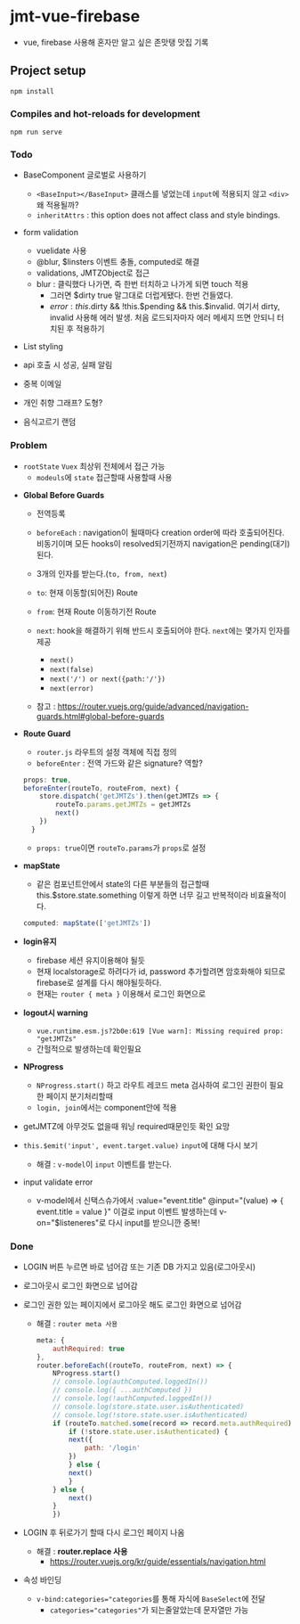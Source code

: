 # jmt-vue-firebase

- vue, firebase 사용해 혼자만 알고 싶은 존맛탱 맛집 기록

## Project setup

```
npm install
```

### Compiles and hot-reloads for development

```
npm run serve
```

### Todo

- BaseComponent 글로벌로 사용하기
  - `<BaseInput></BaseInput>` 클래스를 넣었는데 `input`에 적용되지 않고 `<div>`왜 적용될까?
  - `inheritAttrs` : this option does not affect class and style bindings.
- form validation

  - vuelidate 사용
  - @blur, \$linsters 이벤트 충돌, computed로 해결
  - validations, JMTZObject로 접근
  - blur : 클릭했다 나가면, 즉 한번 터치하고 나가게 되면 touch 적용
    - 그러면 \$dirty true 말그대로 더럽게됐다. 한번 건들였다.
    - $error : this.$dirty && !this.$pending && this.$invalid. 여기서 dirty, invalid 사용해 에러 발생. 처음 로드되자마자 에러 메세지 뜨면 안되니 터치된 후 적용하기

- List styling
- api 호출 시 성공, 실패 알림
- 중복 이메일
- 개인 취향 그래프? 도형?
- 음식고르기 랜덤

### Problem

- `rootState` `Vuex` 최상위 전체에서 접근 가능
  - `modeuls`에 `state` 접근할때 사용할때 사용

* **Global Before Guards**

  - 전역등록
  - `beforeEach` : navigation이 될때마다 creation order에 따라 호출되어진다. 비동기이며 모든 hooks이 resolved되기전까지 navigation은 pending(대기)된다.
  - 3개의 인자를 받는다.(`to, from, next`)
  - `to`: 현재 이동할(되어진) Route
  - `from`: 현재 Route 이동하기전 Route
  - `next`: hook을 해결하기 위해 반드시 호출되어야 한다. `next`에는 몇가지 인자를 제공

    - `next()`
    - `next(false)`
    - `next('/') or next({path:'/'})`
    - `next(error)`

  - 참고 : https://router.vuejs.org/guide/advanced/navigation-guards.html#global-before-guards

* **Route Guard**
  - `router.js` 라우트의 설정 객체에 직접 정의
  - `beforeEnter` : 전역 가드와 같은 signature? 역할?
  ```js
  props: true,
  beforeEnter(routeTo, routeFrom, next) {
      store.dispatch('getJMTZs').then(getJMTZs => {
          routeTo.params.getJMTZs = getJMTZs
          next()
      })
    }
  ```
  - `props: true`이면 `routeTo.params`가 `props`로 설정

- **mapState**
  - 같은 컴포넌트안에서 state의 다른 부분들의 접근할때 this.\$store.state.something 이렇게 하면 너무 길고 반복적이라 비효율적이다.
  ```js
  computed: mapState(['getJMTZs'])
  ```
- **login유지**

  - firebase 세션 유지이용해야 될듯
  - 현재 localstorage로 하려다가 id, password 추가할려면 암호화해야 되므로 firebase로 설계를 다시 해야될듯하다.
  - 현재는 `router { meta }` 이용해서 로그인 화면으로

- **logout시 warning**

  - `vue.runtime.esm.js?2b0e:619 [Vue warn]: Missing required prop: "getJMTZs"`
  - 간헐적으로 발생하는데 확인필요

- **NProgress**

  - `NProgress.start()` 하고 라우트 레코드 meta 검사하여 로그인 권한이 필요한 페이지 분기처리할때
  - `login, join`에서는 component안에 적용

- getJMTZ에 아무것도 없을때 워닝 required때문인듯 확인 요망
- `this.$emit('input', event.target.value)` `input`에 대해 다시 보기

  - 해결 : `v-model`이 `input` 이벤트를 받는다.

- input validate error
  - v-model에서 신택스슈가에서
    :value="event.title"
    @input="(value) => { event.title = value }" 이걸로 input 이벤트 발생하는데
    v-on="\$listeneres"로 다시 input를 받으니깐 중복!

### Done

- LOGIN 버튼 누르면 바로 넘어감 또는 기존 DB 가지고 있음(로그아웃시)
- 로그아웃시 로그인 화면으로 넘어감
- 로그인 권한 있는 페이지에서 로그아웃 해도 로그인 화면으로 넘어감
  - 해결 : `router meta 사용`
    ```js
    meta: {
        authRequired: true
    },
    router.beforeEach((routeTo, routeFrom, next) => {
        NProgress.start()
        // console.log(authComputed.loggedIn())
        // console.log({ ...authComputed })
        // console.log(!authComputed.loggedIn())
        // console.log(store.state.user.isAuthenticated)
        // console.log(!store.state.user.isAuthenticated)
        if (routeTo.matched.some(record => record.meta.authRequired)) {
            if (!store.state.user.isAuthenticated) {
            next({
                path: '/login'
            })
            } else {
            next()
            }
        } else {
            next()
        }
        })
    ```
- LOGIN 후 뒤로가기 할때 다시 로그인 페이지 나옴

  - 해결 : **router.replace 사용**
    - https://router.vuejs.org/kr/guide/essentials/navigation.html

- 속성 바인딩
  - `v-bind:categories="categories`를 통해 자식에 `BaseSelect`에 전달
    - `categories="categories"`가 되는줄알았는데 문자열만 가능
